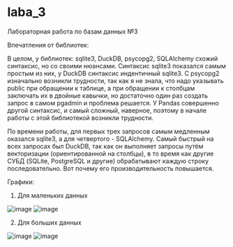 # laba_3
Лабораторная работа по базам данных №3

Впечатления от библиотек:

В целом, у библиотек: sqlite3, DuckDB, psycopg2, SQLAlchemy схожий синтаксис, но со своими нюансами. Синтаксис sqlite3 показался самым простым из них, у DuckDB синтаксис индентичный sqlite3. С psycopg2 изначально возникли трудности, так как я не знала, что надо указывать public при обращении к таблице, а при обращении к столбцам заключать их в двойные кавычки, но достаточно один раз создать запрос в самом pgadmin и проблема решается. У Pandas совершенно другой синтаксис, и самый сложный, наверное, поэтому в начале работы с этой библиотекой возникли трудности.

По времени работы, для первых трех запросов самым медленным оказался sqlite3, а для четвертого - SQLAlchemy. Самый быстрый на всех запросах был DuckDB, так как он выполняет запросы путём векторизации (ориентированной на столбцы), в то время как другие СУБД (SQLite, PostgreSQL и другие) обрабатывают каждую строку последовательно. Вот почему его производительность повышается.

Графики:

1) Для маленьких данных

![image](https://github.com/rolik00/laba_3/assets/148611487/dede7e0b-38da-4045-8f73-a6908604787e)
![image](https://github.com/rolik00/laba_3/assets/148611487/c5bf8ad0-7475-4583-9aab-35b74b9c262e)

2) Для больших данных

![image](https://github.com/rolik00/laba_3/assets/148611487/d619d461-baba-4d64-a995-4134aca35cae)
![image](https://github.com/rolik00/laba_3/assets/148611487/f8b42eb4-7d6b-476b-a31c-d1d434048cf4)
